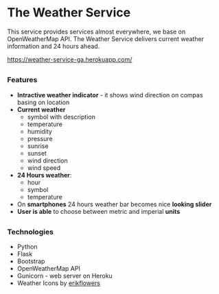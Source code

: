 # The Weather Service
This service provides services almost everywhere, we base on OpenWeatherMap API. The Weather Service delivers current weather information and 24 hours ahead.


https://weather-service-ga.herokuapp.com/
##
### Features
- **Intractive weather indicator** - it shows wind direction on compas basing on location
-  **Current weather**
	- symbol with description
	- temperature
	* humidity
	* pressure
	* sunrise
	* sunset
	* wind direction
	* wind speed
- **24 Hours weather**:
	* hour
	* symbol
	* temperature
- On **smartphones** 24 hours weather bar becomes nice **looking slider**
- **User is able** to choose between metric and imperial **units**

##
### Technologies
- Python
- Flask
- Bootstrap
- OpenWeatherMap API
- Gunicorn - web server on Heroku
- Weather Icons by [erikflowers](https://github.com/erikflowers/weather-icons)
